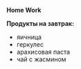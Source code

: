
**Home Work**

**Продукты на завтрак:**
 * яичница
 * геркулес
 * арахисовая паста
 * чай с жасмином
   